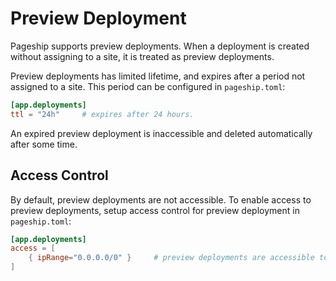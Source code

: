 # Preview Deployment

Pageship supports preview deployments. When a deployment is created without
assigning to a site, it is treated as preview deployments.

Preview deployments has limited lifetime, and expires after a period not
assigned to a site. This period can be configured in `pageship.toml`:
```toml
[app.deployments]
ttl = "24h"     # expires after 24 hours.
```

An expired preview deployment is inaccessible and deleted automatically after
some time.

## Access Control

By default, preview deployments are not accessible. To enable access to
preview deployments, setup access control for preview deployment in `pageship.toml`:
```toml
[app.deployments]
access = [
    { ipRange="0.0.0.0/0" }     # preview deployments are accessible to anyone.
]
```

